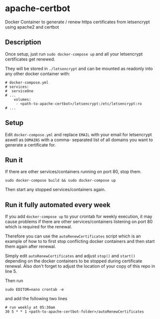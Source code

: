 # apache-certbot
Docker Container to generate / renew https certificates from letsencrypt using apache2 and certbot

## Description

Once setup, just run `sudo docker-compose up`
 and all your letsencrypt certificates get renewed.

They will be stored in `./letsencrypt` and can be mounted
 as readonly into any other docker container with:

```
# docker-compose.yml
# services:
#  serviceOne
# ...
    volumes:
     - <path-to-apache-certbot>/letsencrypt:/etc/letsencrypt:ro
# ...
```

## Setup

Edit `docker-compose.yml` and replace `EMAIL` with your
 email for letsencrypt aswell as `DOMAINS` with a comma-
separated list of all domains you want to generate a
 certificate for.

## Run it

If there are other services/containers running on port 80,
 stop them.

`sudo docker-compose build && sudo docker-compose up`

Then start any stopped services/containers again.

## Run it fully automated every week

If you add `docker-compose up` to your crontab for
 weekly execution, it may cause problems if there are other
 services/containers listening on port 80 which
 is required for the renewal.

Therefore you can use the `autoRenewCertificates`
 script which is an example of how to to first stop
 conflicting docker containers and then start
 them again after renewal.

Simply edit `autoRenewCertificates` and adjust `stop()` and `start()`
 depending on the docker containers to be stopped during
 certificate renewal.
 Also don't forget to adjust the location of your copy of this repo in line 5. 

Then run

`sudo EDITOR=nano crontab -e`

and add the following two lines

```
# run weekly at 05:30am
30 5 * * 1 <path-to-apache-certbot-folder>/autoRenewCertificates
```
